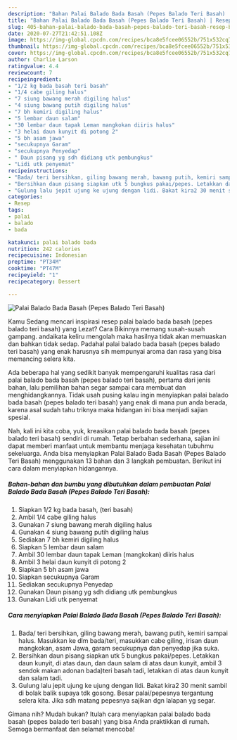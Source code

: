 ```yaml
---
description: "Bahan Palai Balado Bada Basah (Pepes Balado Teri Basah) | Resep Bumbu Palai Balado Bada Basah (Pepes Balado Teri Basah) Yang Sempurna"
title: "Bahan Palai Balado Bada Basah (Pepes Balado Teri Basah) | Resep Bumbu Palai Balado Bada Basah (Pepes Balado Teri Basah) Yang Sempurna"
slug: 405-bahan-palai-balado-bada-basah-pepes-balado-teri-basah-resep-bumbu-palai-balado-bada-basah-pepes-balado-teri-basah-yang-sempurna
date: 2020-07-27T21:42:51.108Z
image: https://img-global.cpcdn.com/recipes/bca8e5fcee06552b/751x532cq70/palai-balado-bada-basah-pepes-balado-teri-basah-foto-resep-utama.jpg
thumbnail: https://img-global.cpcdn.com/recipes/bca8e5fcee06552b/751x532cq70/palai-balado-bada-basah-pepes-balado-teri-basah-foto-resep-utama.jpg
cover: https://img-global.cpcdn.com/recipes/bca8e5fcee06552b/751x532cq70/palai-balado-bada-basah-pepes-balado-teri-basah-foto-resep-utama.jpg
author: Charlie Larson
ratingvalue: 4.4
reviewcount: 7
recipeingredient:
- "1/2 kg bada basah teri basah"
- "1/4 cabe giling halus"
- "7 siung bawang merah digiling halus"
- "4 siung bawang putih digiling halus"
- "7 bh kemiri digiling halus"
- "5 lembar daun salam"
- "30 lembar daun tapak Leman mangkokan diiris halus"
- "3 helai daun kunyit di potong 2"
- "5 bh asam jawa"
- "secukupnya Garam"
- "secukupnya Penyedap"
- " Daun pisang yg sdh didiang utk pembungkus"
- "Lidi utk penyemat"
recipeinstructions:
- "Bada/ teri bersihkan, giling bawang merah, bawang putih, kemiri sampai halus. Masukkan ke dlm bada/teri, masukkan cabe giling, irisan daun mangkokan, asam Jawa, garam secukupnya dan penyedap jika suka."
- "Bersihkan daun pisang siapkan utk 5 bungkus pakai/pepes. Letakkan daun kunyit, di atas daun, dan daun salam di atas daun kunyit, ambil 3 sendok makan adonan bada)teri basah tadi, letakkan di atas daun kunyit dan salam tadi."
- "Gulung lalu jepit ujung ke ujung dengan lidi. Bakat kira2 30 menit sambil di bolak balik supaya tdk gosong. Besar palai/pepesnya tergantung selera kita. Jika sdh matang pepesnya sajikan dgn lalapan yg segar."
categories:
- Resep
tags:
- palai
- balado
- bada

katakunci: palai balado bada 
nutrition: 242 calories
recipecuisine: Indonesian
preptime: "PT34M"
cooktime: "PT47M"
recipeyield: "1"
recipecategory: Dessert

---
```



![Palai Balado Bada Basah (Pepes Balado Teri Basah)](https://img-global.cpcdn.com/recipes/bca8e5fcee06552b/751x532cq70/palai-balado-bada-basah-pepes-balado-teri-basah-foto-resep-utama.jpg)

Kamu Sedang mencari inspirasi resep palai balado bada basah (pepes balado teri basah) yang Lezat? Cara Bikinnya memang susah-susah gampang. andaikata keliru mengolah maka hasilnya tidak akan memuaskan dan bahkan tidak sedap. Padahal palai balado bada basah (pepes balado teri basah) yang enak harusnya sih mempunyai aroma dan rasa yang bisa memancing selera kita.



Ada beberapa hal yang sedikit banyak mempengaruhi kualitas rasa dari palai balado bada basah (pepes balado teri basah), pertama dari jenis bahan, lalu pemilihan bahan segar sampai cara membuat dan menghidangkannya. Tidak usah pusing kalau ingin menyiapkan palai balado bada basah (pepes balado teri basah) yang enak di mana pun anda berada, karena asal sudah tahu triknya maka hidangan ini bisa menjadi sajian spesial.


Nah, kali ini kita coba, yuk, kreasikan palai balado bada basah (pepes balado teri basah) sendiri di rumah. Tetap berbahan sederhana, sajian ini dapat memberi manfaat untuk membantu menjaga kesehatan tubuhmu sekeluarga. Anda bisa menyiapkan Palai Balado Bada Basah (Pepes Balado Teri Basah) menggunakan 13 bahan dan 3 langkah pembuatan. Berikut ini cara dalam menyiapkan hidangannya.

<!--inarticleads1-->

##### Bahan-bahan dan bumbu yang dibutuhkan dalam pembuatan Palai Balado Bada Basah (Pepes Balado Teri Basah):

1. Siapkan 1/2 kg bada basah, (teri basah)
1. Ambil 1/4 cabe giling halus
1. Gunakan 7 siung bawang merah digiling halus
1. Gunakan 4 siung bawang putih digiling halus
1. Sediakan 7 bh kemiri digiling halus
1. Siapkan 5 lembar daun salam
1. Ambil 30 lembar daun tapak Leman (mangkokan) diiris halus
1. Ambil 3 helai daun kunyit di potong 2
1. Siapkan 5 bh asam jawa
1. Siapkan secukupnya Garam
1. Sediakan secukupnya Penyedap
1. Gunakan  Daun pisang yg sdh didiang utk pembungkus
1. Gunakan Lidi utk penyemat




<!--inarticleads2-->

##### Cara menyiapkan Palai Balado Bada Basah (Pepes Balado Teri Basah):

1. Bada/ teri bersihkan, giling bawang merah, bawang putih, kemiri sampai halus. Masukkan ke dlm bada/teri, masukkan cabe giling, irisan daun mangkokan, asam Jawa, garam secukupnya dan penyedap jika suka.
1. Bersihkan daun pisang siapkan utk 5 bungkus pakai/pepes. Letakkan daun kunyit, di atas daun, dan daun salam di atas daun kunyit, ambil 3 sendok makan adonan bada)teri basah tadi, letakkan di atas daun kunyit dan salam tadi.
1. Gulung lalu jepit ujung ke ujung dengan lidi. Bakat kira2 30 menit sambil di bolak balik supaya tdk gosong. Besar palai/pepesnya tergantung selera kita. Jika sdh matang pepesnya sajikan dgn lalapan yg segar.




Gimana nih? Mudah bukan? Itulah cara menyiapkan palai balado bada basah (pepes balado teri basah) yang bisa Anda praktikkan di rumah. Semoga bermanfaat dan selamat mencoba!
